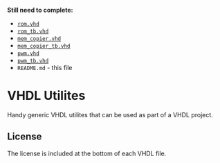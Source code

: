 **Still need to complete:**

* [`rom.vhd`](rom/rom.vhd)
* [`rom_tb.vhd`](rom/rom_tb.vhd)
* [`mem_copier.vhd`](mem_copier/mem_copier.vhd)
* [`mem_copier_tb.vhd`](mem_copier/mem_copier_tb.vhd)
* [`pwm.vhd`](pwm/pwm.vhd)
* [`pwm_tb.vhd`](pwm/pwm_tb.vhd)
* `README.md` - this file

# VHDL Utilites

Handy generic VHDL utilites that can be used as part of a VHDL project.

## License

The license is included at the bottom of each VHDL file.
